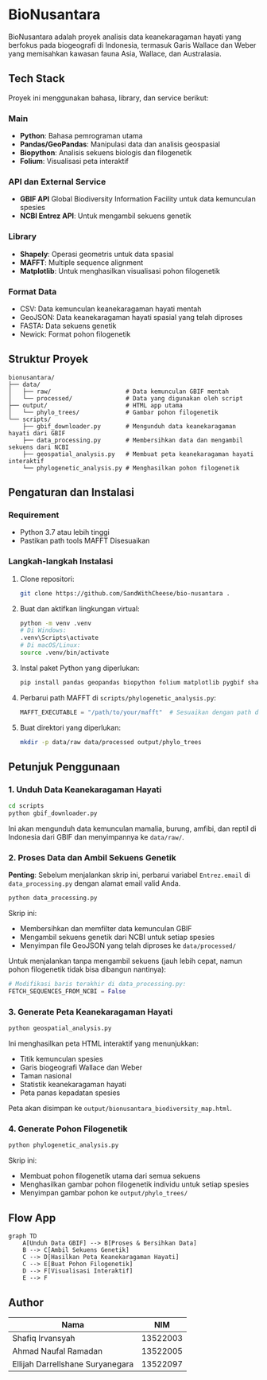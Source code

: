 # BioNusantara
BioNusantara adalah proyek analisis data keanekaragaman hayati yang berfokus pada biogeografi di Indonesia, termasuk Garis Wallace dan Weber yang memisahkan kawasan fauna Asia, Wallace, dan Australasia.

## Tech Stack

Proyek ini menggunakan bahasa, library, dan service berikut:

### Main
- **Python**: Bahasa pemrograman utama
- **Pandas/GeoPandas**: Manipulasi data dan analisis geospasial
- **Biopython**: Analisis sekuens biologis dan filogenetik
- **Folium**: Visualisasi peta interaktif

### API dan External Service
- **GBIF API** Global Biodiversity Information Facility untuk data kemunculan spesies
- **NCBI Entrez API**: Untuk mengambil sekuens genetik

### Library
- **Shapely**: Operasi geometris untuk data spasial
- **MAFFT**: Multiple sequence alignment 
- **Matplotlib**: Untuk menghasilkan visualisasi pohon filogenetik

### Format Data
- CSV: Data kemunculan keanekaragaman hayati mentah
- GeoJSON: Data keanekaragaman hayati spasial yang telah diproses
- FASTA: Data sekuens genetik
- Newick: Format pohon filogenetik

## Struktur Proyek

```
bionusantara/
├── data/
│   ├── raw/                     # Data kemunculan GBIF mentah
│   └── processed/               # Data yang digunakan oleh script
├── output/                      # HTML app utama
│   └── phylo_trees/             # Gambar pohon filogenetik
└── scripts/   
    ├── gbif_downloader.py       # Mengunduh data keanekaragaman hayati dari GBIF
    ├── data_processing.py       # Membersihkan data dan mengambil sekuens dari NCBI
    ├── geospatial_analysis.py   # Membuat peta keanekaragaman hayati interaktif
    └── phylogenetic_analysis.py # Menghasilkan pohon filogenetik
```

## Pengaturan dan Instalasi

### Requirement
- Python 3.7 atau lebih tinggi
- Pastikan path tools MAFFT Disesuaikan

### Langkah-langkah Instalasi

1. Clone repositori:
   ```bash
   git clone https://github.com/SandWithCheese/bio-nusantara .
   ```

2. Buat dan aktifkan lingkungan virtual:
   ```bash
   python -m venv .venv
   # Di Windows:
   .venv\Scripts\activate
   # Di macOS/Linux:
   source .venv/bin/activate
   ```

3. Instal paket Python yang diperlukan:
   ```bash
   pip install pandas geopandas biopython folium matplotlib pygbif shapely
   ```


4. Perbarui path MAFFT di `scripts/phylogenetic_analysis.py`:
   ```python
   MAFFT_EXECUTABLE = "/path/to/your/mafft"  # Sesuaikan dengan path di device Anda
   ```

6. Buat direktori yang diperlukan:
   ```bash
   mkdir -p data/raw data/processed output/phylo_trees
   ```

## Petunjuk Penggunaan

### 1. Unduh Data Keanekaragaman Hayati

```bash
cd scripts
python gbif_downloader.py
```

Ini akan mengunduh data kemunculan mamalia, burung, amfibi, dan reptil di Indonesia dari GBIF dan menyimpannya ke `data/raw/`.

### 2. Proses Data dan Ambil Sekuens Genetik

**Penting**: Sebelum menjalankan skrip ini, perbarui variabel `Entrez.email` di `data_processing.py` dengan alamat email valid Anda.

```bash
python data_processing.py
```

Skrip ini:
- Membersihkan dan memfilter data kemunculan GBIF
- Mengambil sekuens genetik dari NCBI untuk setiap spesies
- Menyimpan file GeoJSON yang telah diproses ke `data/processed/`

Untuk menjalankan tanpa mengambil sekuens (jauh lebih cepat, namun pohon filogenetik tidak bisa dibangun nantinya):
```python
# Modifikasi baris terakhir di data_processing.py:
FETCH_SEQUENCES_FROM_NCBI = False
```

### 3. Generate Peta Keanekaragaman Hayati

```bash
python geospatial_analysis.py
```

Ini menghasilkan peta HTML interaktif yang menunjukkan:
- Titik kemunculan spesies
- Garis biogeografi Wallace dan Weber
- Taman nasional
- Statistik keanekaragaman hayati
- Peta panas kepadatan spesies

Peta akan disimpan ke `output/bionusantara_biodiversity_map.html`.

### 4. Generate Pohon Filogenetik

```bash
python phylogenetic_analysis.py
```

Skrip ini:
- Membuat pohon filogenetik utama dari semua sekuens
- Menghasilkan gambar pohon filogenetik individu untuk setiap spesies
- Menyimpan gambar pohon ke `output/phylo_trees/`


## Flow App

```mermaid
graph TD
    A[Unduh Data GBIF] --> B[Proses & Bersihkan Data]
    B --> C[Ambil Sekuens Genetik]
    C --> D[Hasilkan Peta Keanekaragaman Hayati]
    C --> E[Buat Pohon Filogenetik]
    D --> F[Visualisasi Interaktif]
    E --> F
```


## Author

| Nama | NIM |
|------|-----|
| Shafiq Irvansyah | 13522003 |
| Ahmad Naufal Ramadan | 13522005 |
| Ellijah Darrellshane Suryanegara | 13522097 |
